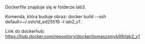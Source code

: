 Dockerfile znajduje się w folderze lab3.

Komenda, która buduje obraz:
docker build --ssh default=~/.ssh/id_ed25519 -t lab2_v1 .

Link do dockerhub: https://hub.docker.com/repository/docker/tomaszsmyk99/lab2_v1
